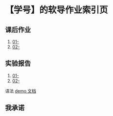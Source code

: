 # 【学号】的软导作业索引页

## 课后作业

1. [01-]()
2. [02-]()

## 实验报告

1. [01-]()
2. [02-]()

[](images/exclamation.png) 语法 [demo 文档](demo)

## 我承诺


